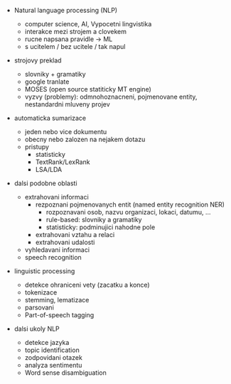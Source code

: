 - Natural language processing (NLP)
    - computer science, AI, Vypocetni lingvistika
    - interakce mezi strojem a clovekem
    - rucne napsana pravidle -> ML
    - s ucitelem / bez ucitele / tak napul

- strojovy preklad
    - slovniky + gramatiky
    - google tranlate
    - MOSES (open source statiticky MT engine)
    - vyzvy (problemy): odmnohoznacneni, pojmenovane entity, nestandardni mluveny projev

- automaticka sumarizace
    - jeden nebo vice dokumentu
    - obecny nebo zalozen na nejakem dotazu
    - pristupy
        - statisticky
        - TextRank/LexRank
        - LSA/LDA

- dalsi podobne oblasti
    - extrahovani informaci
        - rezpoznani pojmenovanych entit (named entity recognition NER)
            - rozpoznavani osob, nazvu organizaci, lokaci, datumu, ...
            - rule-based: slovniky a gramatiky
            - statisticky: podminujici nahodne pole
        - extrahovani vztahu a relaci
        - extrahovani udalosti
    - vyhledavani informaci
    - speech recognition

- linguistic processing
    - detekce ohraniceni vety (zacatku a konce)
    - tokenizace
    - stemming, lematizace
    - parsovani
    - Part-of-speech tagging

- dalsi ukoly NLP
    - detekce jazyka
    - topic identification
    - zodpovidani otazek
    - analyza sentimentu
    - Word sense disambiguation